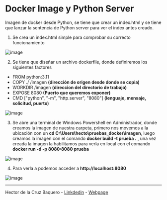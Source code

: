 # Docker Image y Python Server

Imagen de docker desde Python, se tiene que crear un index.html y se tiene que lanzar la sentencia de Python server para ver el index antes creado.

1.	Se crea un index.html simple para comprobar su correcto funcionamiento

![image](https://github.com/HectorCRZBQ/docker_image/assets/148070442/e1c3dc7d-5c46-402e-9b34-7564a876ec56)

2.	Se tiene que diseñar un archivo dockerfile, donde definiremos los siguientes factores

 - FROM python:3.11
 - COPY ./ /imagen **(dirección de origen desde donde se copia)**
 - WORKDIR /imagen **(direccion del directorio de trabajo)**
 - EXPOSE 8080 **(Puerto que queremos exponer)**
 - CMD ["python", "-m", "http.server", "8080"] **(lenguaje, mensaje, solicitud, puerto)**

![image](https://github.com/HectorCRZBQ/docker_image/assets/148070442/a0582908-5881-4429-950a-b3a2e2f4fae0)

3.	Se abre una terminal de Windows Powershell en Administrador, donde creamos la imagen de nuestra carpeta, primero nos movemos a la ubicación con un **cd C:\Users\hecto\pruebas_docker\imagen**, luego creamos la imagen con el comando **docker build -t prueba .** , una vez creada la imagen la habilitamos para verla en local con el comando **docker run -d -p 8080:8080 prueba**

![image](https://github.com/HectorCRZBQ/docker_image/assets/148070442/632c18fb-8d87-4dc2-ba23-775285ccde9a)

4.	Para verla a podemos acceder a **http://localhost:8080**

![image](https://github.com/HectorCRZBQ/docker_image/assets/148070442/18ae00a6-a283-4ca1-915f-171b583bcaac)

--- 
Hector de la Cruz Baquero - [Linkdedin](https://www.linkedin.com/in/h%C3%A9ctor-de-la-cruz-baquero-ba193429b/) - [Webpage](https://hectorcrzbq.github.io/)

